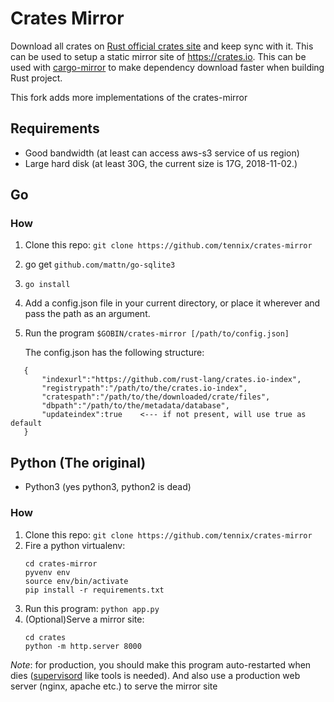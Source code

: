 # Crates Mirror

Download all crates on [Rust official crates site](https://crates.io)
and keep sync with it. This can be used to setup a static mirror site
of https://crates.io.  This can be used with
[cargo-mirror](https://github.com/tennix/cargo-mirror) to make
dependency download faster when building Rust project.

This fork adds more implementations of the crates-mirror
## Requirements
* Good bandwidth (at least can access aws-s3 service of us region)
* Large hard disk (at least 30G, the current size is 17G, 2018-11-02.)
## Go

### How
1. Clone this repo: `git clone https://github.com/tennix/crates-mirror`
2. go get `github.com/mattn/go-sqlite3`
3. `go install` 
4. Add a config.json file in your current directory, or place it wherever and pass the path as an argument.
5. Run the program `$GOBIN/crates-mirror [/path/to/config.json]`

    The config.json has the following structure:
```
   {
       "indexurl":"https://github.com/rust-lang/crates.io-index",
       "registrypath":"/path/to/the/crates.io-index",
       "cratespath":"/path/to/the/downloaded/crate/files",
       "dbpath":"/path/to/the/metadata/database",
       "updateindex":true    <--- if not present, will use true as default
   }
```
## Python (The original)

* Python3 (yes python3, python2 is dead)
### How
1. Clone this repo: `git clone https://github.com/tennix/crates-mirror`
2. Fire a python virtualenv:
   ```
   cd crates-mirror
   pyvenv env
   source env/bin/activate
   pip install -r requirements.txt
   ```
3. Run this program: `python app.py`
4. (Optional)Serve a mirror site:
   ```
   cd crates
   python -m http.server 8000
   ```

*Note*: for production, you should make this program auto-restarted
 when dies ([supervisord](http://supervisord.org) like tools is
 needed). And also use a production web server (nginx, apache etc.) to
 serve the mirror site

